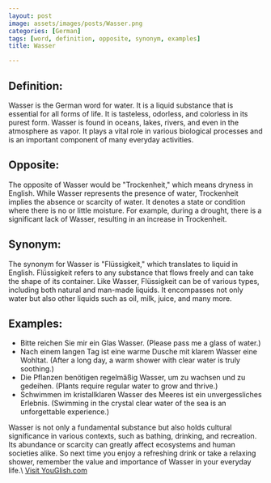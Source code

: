 ```yaml
---
layout: post
image: assets/images/posts/Wasser.png
categories: [German]
tags: [word, definition, opposite, synonym, examples]
title: Wasser

---
```


## Definition:

Wasser is the German word for water. It is a liquid substance that is essential for all forms of life. It is tasteless, odorless, and colorless in its purest form. Wasser is found in oceans, lakes, rivers, and even in the atmosphere as vapor. It plays a vital role in various biological processes and is an important component of many everyday activities.

## Opposite:

The opposite of Wasser would be "Trockenheit," which means dryness in English. While Wasser represents the presence of water, Trockenheit implies the absence or scarcity of water. It denotes a state or condition where there is no or little moisture. For example, during a drought, there is a significant lack of Wasser, resulting in an increase in Trockenheit.

## Synonym:

The synonym for Wasser is "Flüssigkeit," which translates to liquid in English. Flüssigkeit refers to any substance that flows freely and can take the shape of its container. Like Wasser, Flüssigkeit can be of various types, including both natural and man-made liquids. It encompasses not only water but also other liquids such as oil, milk, juice, and many more.

## Examples:

- Bitte reichen Sie mir ein Glas Wasser. (Please pass me a glass of water.)
- Nach einem langen Tag ist eine warme Dusche mit klarem Wasser eine Wohltat. (After a long day, a warm shower with clear water is truly soothing.)
- Die Pflanzen benötigen regelmäßig Wasser, um zu wachsen und zu gedeihen. (Plants require regular water to grow and thrive.)
- Schwimmen im kristallklaren Wasser des Meeres ist ein unvergessliches Erlebnis. (Swimming in the crystal clear water of the sea is an unforgettable experience.)

Wasser is not only a fundamental substance but also holds cultural significance in various contexts, such as bathing, drinking, and recreation. Its abundance or scarcity can greatly affect ecosystems and human societies alike. So next time you enjoy a refreshing drink or take a relaxing shower, remember the value and importance of Wasser in your everyday life.\ <a id="yg-widget-0" class="youglish-widget" data-query="Wasser" data-lang="german" data-components="8412" data-auto-start="0" data-bkg-color="theme_light" data-title="How%20to%20pronounce%20Wasser%20in%20German"  rel="nofollow" href="https://youglish.com">Visit YouGlish.com</a><script async src="https://youglish.com/public/emb/widget.js" charset="utf-8"></script>